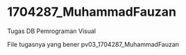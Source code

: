 # 1704287_MuhammadFauzan
Tugas DB Pemrograman Visual

File tugasnya yang bener pv03_1704287_MuhammadFauzan
